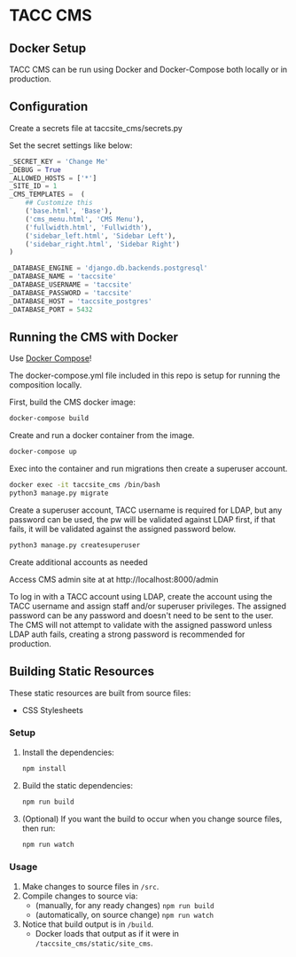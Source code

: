 # TACC CMS

## Docker Setup

TACC CMS can be run using Docker and Docker-Compose both locally or in production.

## Configuration

Create a secrets file at taccsite_cms/secrets.py

Set the secret settings like below:

```python
_SECRET_KEY = 'Change Me'
_DEBUG = True
_ALLOWED_HOSTS = ['*']
_SITE_ID = 1
_CMS_TEMPLATES =  (
    ## Customize this
    ('base.html', 'Base'),
    ('cms_menu.html', 'CMS Menu'),
    ('fullwidth.html', 'Fullwidth'),
    ('sidebar_left.html', 'Sidebar Left'),
    ('sidebar_right.html', 'Sidebar Right')
)

_DATABASE_ENGINE = 'django.db.backends.postgresql'
_DATABASE_NAME = 'taccsite'
_DATABASE_USERNAME = 'taccsite'
_DATABASE_PASSWORD = 'taccsite'
_DATABASE_HOST = 'taccsite_postgres'
_DATABASE_PORT = 5432
```

## Running the CMS with Docker

Use [Docker Compose](https://docs.docker.com/compose/)!

The docker-compose.yml file included in this repo is setup for running the composition locally.

First, build the CMS docker image:

```bash
docker-compose build
```
Create and run a docker container from the image.

```bash
docker-compose up
```
Exec into the container and run migrations then create a superuser account.

```bash
docker exec -it taccsite_cms /bin/bash
python3 manage.py migrate
```

Create a superuser account, TACC username is required for LDAP, but any password can be used, the pw will be validated against LDAP first, if that fails, it will be validated against the assigned password below.

```bash
python3 manage.py createsuperuser
```
Create additional accounts as needed

Access CMS admin site at at http://localhost:8000/admin

To log in with a TACC account using LDAP, create the account using the TACC username and assign staff and/or superuser privileges. The assigned password can be any password and doesn't need to be sent to the user. The CMS will not attempt to validate with the assigned password unless LDAP auth fails, creating a strong password is recommended for production.

## Building Static Resources

These static resources are built from source files:

- CSS Stylesheets

### Setup

1. Install the dependencies:

    ```bash
    npm install
    ```

2. Build the static dependencies:

    ```bash
    npm run build
    ```

3. (Optional) If you want the build to occur when you change source files, then run:

    ```bash
    npm run watch
    ```

### Usage

1. Make changes to source files in `/src`.
2. Compile changes to source via:
    - (manually, for any ready changes) `npm run build`
    - (automatically, on source change) `npm run watch`
3. Notice that build output is in `/build`.
    - Docker loads that output as if it were in `/taccsite_cms/static/site_cms`.

